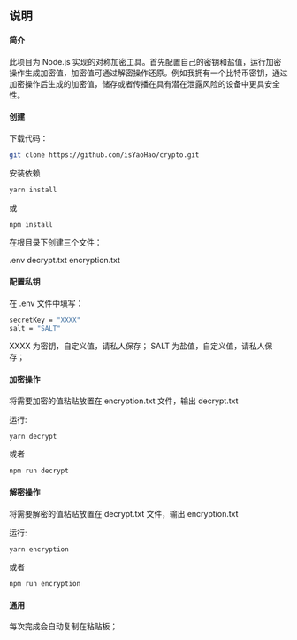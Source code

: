 ## 说明

#### 简介

此项目为 Node.js 实现的对称加密工具。首先配置自己的密钥和盐值，运行加密操作生成加密值，加密值可通过解密操作还原。例如我拥有一个比特币密钥，通过加密操作后生成的加密值，储存或者传播在具有潜在泄露风险的设备中更具安全性。

#### 创建

下载代码：

```bash
git clone https://github.com/isYaoHao/crypto.git
```

安装依赖

```bash
yarn install
```

或

```bash
npm install
```

在根目录下创建三个文件：

.env
decrypt.txt
encryption.txt

#### 配置私钥

在 .env 文件中填写：

```bash
secretKey = "XXXX"
salt = "SALT"
```

XXXX 为密钥，自定义值，请私人保存；
SALT 为盐值，自定义值，请私人保存；

#### 加密操作

将需要加密的值粘贴放置在 encryption.txt 文件，输出 decrypt.txt

运行:

```bash
yarn decrypt
```

或者

```bash
npm run decrypt
```

#### 解密操作

将需要解密的值粘贴放置在 decrypt.txt 文件，输出 encryption.txt

运行:

```bash
yarn encryption
```

或者

```bash
npm run encryption
```

#### 通用

每次完成会自动复制在粘贴板；
